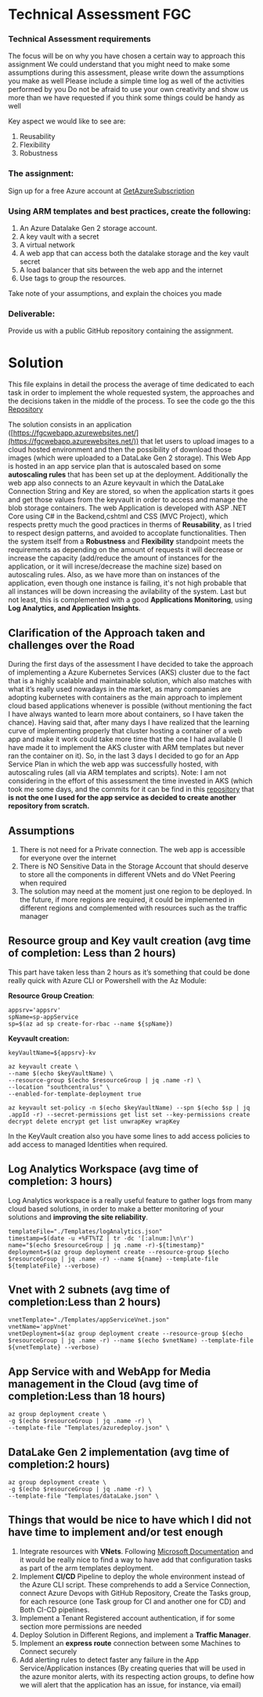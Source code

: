 # **Technical Assessment FGC**


### Technical Assessment requirements
The focus will be on why you have chosen a certain way to approach this assignment
We could understand that you might need to make some assumptions during this assessment, please write down the assumptions you make as well
Please include a simple time log as well of the activities performed by you
Do not be afraid to use your own creativity and show us more than we have requested if you think some things could be handy as well

Key aspect we would like to see are:

1. Reusability
2. Flexibility
3. Robustness

  ### The assignment:

Sign up for a free Azure account at [GetAzureSubscription](https://azure.microsoft.com/nl-nl/free/)

### Using ARM templates and best practices, create the following:

1. An Azure Datalake Gen 2 storage account.
2. A key vault with a secret
3. A virtual network
4. A web app that can access both the datalake storage and the key vault secret
5. A load balancer that sits between the web app and the internet
6. Use tags to group the resources.

  

Take note of your assumptions, and explain the choices you made

  
### Deliverable:

Provide us with a public GitHub repository containing the assignment.

# Solution

This file explains in detail the process the average of time dedicated to each task in order to implement the whole requested system, the approaches and the decisions taken in the middle of the process. To see the code go the this [Repository]([https://github.com/giuliano64/azAssesmentAppServiceFGC])

The solution consists in an application ([https://fgcwebapp.azurewebsites.net/](https://fgcwebapp.azurewebsites.net/)) that let users to upload images to a cloud hosted environment and then the possibility of download those images (which were uploaded to a DataLake Gen 2 storage). This Web App is hosted in an app service plan that is autoscaled based on some **autoscaling rules** that has been set up at the deployment. Additionally the web app also connects to an Azure keyvault in which the DataLake Connection String and Key are stored, so when the application starts it goes and get those values from the keyvault in order to access and manage the blob storage containers. The web Application is developed with ASP .NET Core using C# in the Backend,cshtml and CSS (MVC Project), which respects pretty much the good practices in therms of **Reusability**, as I tried to respect design patterns, and avoided to accoplate functionalities. Then the system itself from a **Robustness** and **Flexibility** standpoint meets the requirements as depending on the amount of requests it will decrease or increase the capacity (add/reduce the amount of instances for the application, or it will increse/decrease the machine size) based on autoscaling rules. Also, as we have more than on instances of the application, even though one instance is failing, it's not high probable that all instances will be down increasing the avilability of the system. Last but not least, this is complemented with a good **Applications Monitoring**, using **Log Analytics, and Application Insights**.

## Clarification of the Approach taken and challenges over the Road
During the first days of the assessment I have decided to take the approach of implementing a Azure Kubernetes Services (AKS) cluster  due to the fact that is a highly scalable and maintainable solution, which also matches with what it’s really used nowadays in the market, as many companies are adopting kubernetes with containers as the main approach to implement cloud based applications whenever is possible (without mentioning the fact I have always wanted to learn more about containers, so I have taken the chance). Having said that, after many days I have realized that the learning curve of implementing properly that cluster hosting a container of a web app and make it work could take more time that the one I had available (I have made it to implement the AKS cluster with ARM templates but never ran the container on it). So, in the last 3 days I decided to go for an App Service Plan in which the web app was successfully hosted, with autoscaling rules (all via ARM templates and scripts).
Note: I am not considering in the effort of this assessment the time invested in AKS (which took me some days, and the commits for it can be find in this [repository]([https://github.com/giuliano64/AzAssesmentfgc](https://github.com/giuliano64/AzAssesmentfgc)) that **is not the one I used for the app service as decided to create another repository from scratch.** 

## Assumptions

1. There is not need for a Private connection. The web app is accessible for everyone over the internet
2. There is NO Sensitive Data in the Storage Account that should deserve to store all the components in different VNets and do VNet Peering when required
3. The solution may need at the moment just one region to be deployed. In the future, if more regions are required, it could be implemented in different regions and complemented with resources such as the traffic manager

## Resource group and Key vault creation (avg time of completion: Less than 2 hours)

This part have taken less than 2 hours as it’s something that could be done really quick with Azure CLI or Powershell with the Az Module:

**Resource Group Creation**:
  

```console
appsrv='appsrv'
spName=sp-appService
sp=$(az ad sp create-for-rbac --name ${spName})

```

**Keyvault creation:**

  

```console
keyVaultName=${appsrv}-kv

az keyvault create \
--name $(echo $keyVaultName) \
--resource-group $(echo $resourceGroup | jq .name -r) \
--location "southcentralus" \
--enabled-for-template-deployment true

az keyvault set-policy -n $(echo $keyVaultName) --spn $(echo $sp | jq .appId -r) --secret-permissions get list set --key-permissions create decrypt delete encrypt get list unwrapKey wrapKey
```
 

In the KeyVault creation also you have some lines to add access policies to add access to managed Identities when required.

  

## Log Analytics Workspace (avg time of completion: 3 hours)

Log Analytics workspace is a really useful feature to gather logs from many cloud based solutions, in order to make a better monitoring of your solutions and **improving the site reliability**.

  

```console
templateFile="./Templates/logAnalytics.json"
timestamp=$(date -u +%FT%TZ | tr -dc '[:alnum:]\n\r')
name="$(echo $resourceGroup | jq .name -r)-${timestamp}"
deployment=$(az group deployment create --resource-group $(echo $resourceGroup | jq .name -r) --name ${name} --template-file ${templateFile} --verbose)
```
 

## Vnet with 2 subnets (avg time of completion:Less than 2 hours)

```console
vnetTemplate="./Templates/appServiceVnet.json"
vnetName='appVnet'
vnetDeployment=$(az group deployment create --resource-group $(echo $resourceGroup | jq .name -r) --name $(echo $vnetName) --template-file ${vnetTemplate} --verbose)
```
  

## App Service with and WebApp for Media management in the Cloud (avg time of completion:Less than 18 hours)
```console
az group deployment create \
-g $(echo $resourceGroup | jq .name -r) \
--template-file "Templates/azuredeploy.json" \

```

  

## DataLake Gen 2 implementation (avg time of completion:2 hours)

  
```console
az group deployment create \
-g $(echo $resourceGroup | jq .name -r) \
--template-file "Templates/dataLake.json" \
```

## Things that would be nice to have which I did not have time to implement and/or test enough

1. Integrate resources with **VNets**. Following [Microsoft Documentation]([https://docs.microsoft.com/en-us/azure/app-service/web-sites-integrate-with-vnet](https://docs.microsoft.com/en-us/azure/app-service/web-sites-integrate-with-vnet)) and it would be really nice to find a way to have add that configuration tasks as part of the arm templates deployment.
2.  Implement **CI/CD** Pipeline to deploy the whole environment instead of the Azure CLI script. These comprehends to add a Service Connection, connect Azure Devops with GitHub Repository, Create the Tasks group, for each resource (one Task group for CI and another one for CD) and Both CI-CD pipelines.
3.  Implement a Tenant Registered account authentication, if for some section more permissions are needed
4. Deploy Solution in Different Regions, and implement a **Traffic Manager**.
5.  Implement an **express route** connection between some Machines to Connect securely
6. Add alerting rules to detect faster any failure in the App Service/Application instances (By creating queries that will be used in the azure monitor alerts, with its respecting action groups, to define how we will alert that the application has an issue, for instance, via email)
